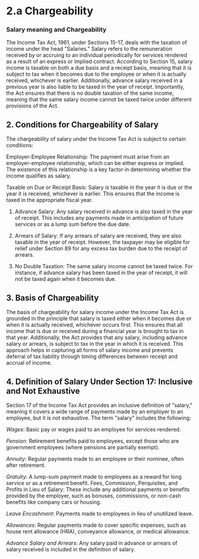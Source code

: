 # 2.a Chargeability

### Salary meaning and Chargeability 

The Income Tax Act, 1961, under Sections 15-17, deals with the taxation of income under the head "Salaries." Salary refers to the remuneration received by or accruing to an individual periodically for services rendered as a result of an express or implied contract. According to Section 15, salary income is taxable on both a due basis and a receipt basis, meaning that it is subject to tax when it becomes due to the employee or when it is actually received, whichever is earlier. Additionally, advance salary received in a previous year is also liable to be taxed in the year of receipt. Importantly, the Act ensures that there is no double taxation of the same income, meaning that the same salary income cannot be taxed twice under different provisions of the Act.

## 2. Conditions for Chargeability of Salary

The chargeability of salary under the Income Tax Act is subject to certain conditions:

Employer-Employee Relationship: The payment must arise from an employer-employee relationship, which can be either express or implied. The existence of this relationship is a key factor in determining whether the income qualifies as salary.

Taxable on Due or Receipt Basis: Salary is taxable in the year it is due or the year it is received, whichever is earlier. This ensures that the income is taxed in the appropriate fiscal year.

1. Advance Salary: Any salary received in advance is also taxed in the year of receipt. This includes any payments made in anticipation of future services or as a lump sum before the due date.

2. Arrears of Salary: If any arrears of salary are received, they are also taxable in the year of receipt. However, the taxpayer may be eligible for relief under Section 89 for any excess tax burden due to the receipt of arrears.

3. No Double Taxation: The same salary income cannot be taxed twice. For instance, if advance salary has been taxed in the year of receipt, it will not be taxed again when it becomes due.

## 3. Basis of Chargeability

The basis of chargeability for salary income under the Income Tax Act is grounded in the principle that salary is taxed either when it becomes due or when it is actually received, whichever occurs first. This ensures that all income that is due or received during a financial year is brought to tax in that year. Additionally, the Act provides that any salary, including advance salary or arrears, is subject to tax in the year in which it is received. This approach helps in capturing all forms of salary income and prevents deferral of tax liability through timing differences between receipt and accrual of income.

## 4. Definition of Salary Under Section 17: Inclusive and Not Exhaustive

Section 17 of the Income Tax Act provides an inclusive definition of "salary," meaning it covers a wide range of payments made by an employer to an employee, but it is not exhaustive. The term "salary" includes the following:

*Wages*: Basic pay or wages paid to an employee for services rendered.

*Pension*: Retirement benefits paid to employees, except those who are government employees (where pensions are partially exempt).

*Annuity*: Regular payments made to an employee or their nominee, often after retirement.

*Gratuity*: A lump-sum payment made to employees as a reward for long service or as a retirement benefit. Fees, Commission, Perquisites, and Profits in Lieu of Salary: These include any additional payments or benefits provided by the employer, such as bonuses, commissions, or non-cash benefits like company cars or housing.

*Leave Encashment*: Payments made to employees in lieu of unutilized leave.

*Allowances*: Regular payments made to cover specific expenses, such as house rent allowance (HRA), conveyance allowance, or medical allowance.

*Advance Salary and Arrears*: Any salary paid in advance or arrears of salary received is included in the definition of salary.
